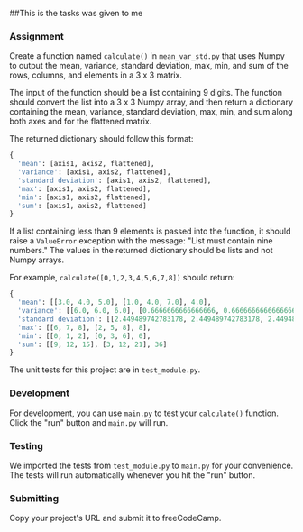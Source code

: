 ##This is the tasks was given to me


### Assignment

Create a function named `calculate()` in `mean_var_std.py` that uses Numpy to output the mean, variance, standard deviation, max, min, and sum of the rows, columns, and elements in a 3 x 3 matrix. 

The input of the function should be a list containing 9 digits. The function should convert the list into a 3 x 3 Numpy array, and then return a dictionary containing the mean, variance, standard deviation, max, min, and sum along both axes and for the flattened matrix. 

The returned dictionary should follow this format:
```py
{
  'mean': [axis1, axis2, flattened],
  'variance': [axis1, axis2, flattened],
  'standard deviation': [axis1, axis2, flattened],
  'max': [axis1, axis2, flattened],
  'min': [axis1, axis2, flattened],
  'sum': [axis1, axis2, flattened]
}
```

If a list containing less than 9 elements is passed into the function, it should raise a `ValueError` exception with the message: "List must contain nine numbers." The values in the returned dictionary should be lists and not Numpy arrays.

For example, `calculate([0,1,2,3,4,5,6,7,8])` should return:
```py
{
  'mean': [[3.0, 4.0, 5.0], [1.0, 4.0, 7.0], 4.0], 
  'variance': [[6.0, 6.0, 6.0], [0.6666666666666666, 0.6666666666666666, 0.6666666666666666], 6.666666666666667], 
  'standard deviation': [[2.449489742783178, 2.449489742783178, 2.449489742783178], [0.816496580927726, 0.816496580927726, 0.816496580927726], 2.581988897471611],
  'max': [[6, 7, 8], [2, 5, 8], 8],
  'min': [[0, 1, 2], [0, 3, 6], 0],
  'sum': [[9, 12, 15], [3, 12, 21], 36]
}
```

The unit tests for this project are in `test_module.py`.

### Development

For development, you can use `main.py` to test your `calculate()` function. Click the "run" button and `main.py` will run.

### Testing 

We imported the tests from `test_module.py` to `main.py` for your convenience. The tests will run automatically whenever you hit the "run" button.

### Submitting

Copy your project's URL and submit it to freeCodeCamp.
